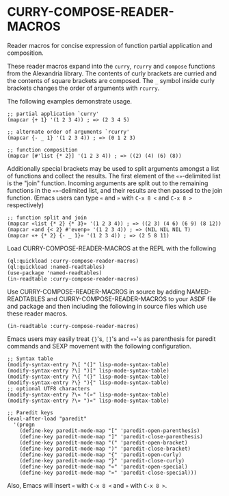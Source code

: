 # CURRY-COMPOSE-READER-MACROS

Reader macros for concise expression of function partial application
and composition.

These reader macros expand into the `curry`, `rcurry` and `compose`
functions from the Alexandria library.  The contents of curly brackets
are curried and the contents of square brackets are composed.  The `_`
symbol inside curly brackets changes the order of arguments with
`rcurry`.

The following examples demonstrate usage.

    ;; partial application `curry'
    (mapcar {+ 1} '(1 2 3 4)) ; => (2 3 4 5)

    ;; alternate order of arguments `rcurry'
    (mapcar {- _ 1} '(1 2 3 4)) ; => (0 1 2 3)

    ;; function composition
    (mapcar [#'list {* 2}] '(1 2 3 4)) ; => ((2) (4) (6) (8))

Additionally special brackets may be used to split arguments amongst a
list of functions and collect the results.  The first element of the
`«»`-delimited list is the "join" function.  Incoming arguments are
split out to the remaining functions in the `«»`-delimited list, and
their results are then passed to the join function.  (Emacs users can
type `«` and `»` with `C-x 8 <` and `C-x 8 >` respectively)

    ;; function split and join
    (mapcar «list {* 2} {* 3}» '(1 2 3 4)) ; => ((2 3) (4 6) (6 9) (8 12))
    (mapcar «and {< 2} #'evenp» '(1 2 3 4)) ; => (NIL NIL NIL T)
    (mapcar «+ {* 2} {- _ 1}» '(1 2 3 4)) ; => (2 5 8 11)

Load CURRY-COMPOSE-READER-MACROS at the REPL with the following

    (ql:quickload :curry-compose-reader-macros)
    (ql:quickload :named-readtables)
    (use-package 'named-readtables)
    (in-readtable :curry-compose-reader-macros)

Use CURRY-COMPOSE-READER-MACROS in source by adding NAMED-READTABLES
and CURRY-COMPOSE-READER-MACROS to your ASDF file and package and then
including the following in source files which use these reader macros.

    (in-readtable :curry-compose-reader-macros)

Emacs users may easily treat `{}`'s, `[]`'s and `«»`'s as parenthesis
for paredit commands and SEXP movement with the following
configuration.

    ;; Syntax table
    (modify-syntax-entry ?\[ "(]" lisp-mode-syntax-table)
    (modify-syntax-entry ?\] ")[" lisp-mode-syntax-table)
    (modify-syntax-entry ?\{ "(}" lisp-mode-syntax-table)
    (modify-syntax-entry ?\} "){" lisp-mode-syntax-table)
    ;; optional UTF8 characters
    (modify-syntax-entry ?\« "(»" lisp-mode-syntax-table)
    (modify-syntax-entry ?\» ")«" lisp-mode-syntax-table)

    ;; Paredit keys
    (eval-after-load "paredit"
      '(progn
        (define-key paredit-mode-map "[" 'paredit-open-parenthesis)
        (define-key paredit-mode-map "]" 'paredit-close-parenthesis)
        (define-key paredit-mode-map "(" 'paredit-open-bracket)
        (define-key paredit-mode-map ")" 'paredit-close-bracket)
        (define-key paredit-mode-map "{" 'paredit-open-curly)
        (define-key paredit-mode-map "}" 'paredit-close-curly)
        (define-key paredit-mode-map "«" 'paredit-open-special)
        (define-key paredit-mode-map "»" 'paredit-close-special)))

Also, Emacs will insert `«` with `C-x 8 <` and `»` with `C-x 8 >`.
